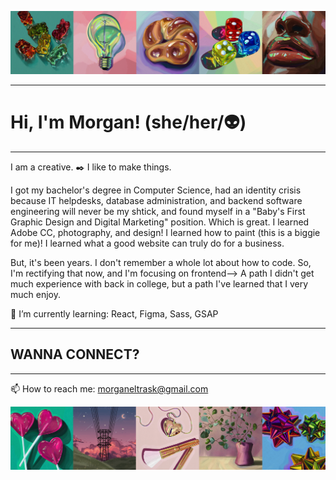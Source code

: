 ![MELT's Github Header Banner](images/banner-1.png)

<!--
**MeltedGreenVelvet/MeltedGreenVelvet** is a ✨ _special_ ✨ repository because its `README.md` (this file) appears on your GitHub profile.

Here are some ideas to get you started:

- 🔭 I’m currently working on ...
- 🌱 I’m currently learning ...
- 👯 I’m looking to collaborate on ...
- 🤔 I’m looking for help with ...
- 💬 Ask me about ...
- 📫 How to reach me: ...
- 😄 Pronouns: ...
- ⚡ Fun fact: ...
-⚡ Fun fact: I play way too much Stardew Valley  
-->

--------------------------------------

Hi, I'm Morgan! (she/her/👽)
=======================

--------------------------------------


I am a creative. ✒️ I like to make things.

I got my bachelor's degree in Computer Science, had an identity crisis because IT helpdesks, database administration, and backend software engineering will never be my shtick, and found myself in a "Baby's First Graphic Design and Digital Marketing" position. Which is great. I learned Adobe CC, photography, and design! I learned how to paint (this is a biggie for me)! I learned what a good website can truly do for a business. 

But, it's been years. I don't remember a whole lot about how to code. So, I'm rectifying that now, and I'm focusing on frontend--> A path I didn't get much experience with back in college, but a path I've learned that I very much enjoy.

🌱 I’m currently learning: React, Figma, Sass, GSAP  

--------------------------------------

WANNA CONNECT?
---------------

--------------------------------------


📫 How to reach me: morganeltrask@gmail.com  

![MELT's Github Footer Banner](images/banner-2.png)